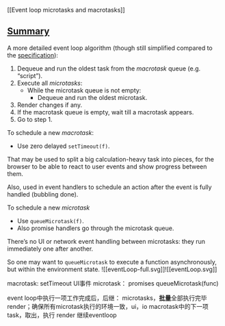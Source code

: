 [[Event loop microtasks and macrotasks]]

## [Summary](https://javascript.info/event-loop#summary)

A more detailed event loop algorithm (though still simplified compared to the [specification](https://html.spec.whatwg.org/multipage/webappapis.html#event-loop-processing-model)):

1.  Dequeue and run the oldest task from the _macrotask_ queue (e.g. “script”).
2.  Execute all _microtasks_:
    -   While the microtask queue is not empty:
        -   Dequeue and run the oldest microtask.
3.  Render changes if any.
4.  If the macrotask queue is empty, wait till a macrotask appears.
5.  Go to step 1.

To schedule a new _macrotask_:

-   Use zero delayed `setTimeout(f)`.

That may be used to split a big calculation-heavy task into pieces, for the browser to be able to react to user events and show progress between them.

Also, used in event handlers to schedule an action after the event is fully handled (bubbling done).

To schedule a new _microtask_

-   Use `queueMicrotask(f)`.
-   Also promise handlers go through the microtask queue.

There’s no UI or network event handling between microtasks: they run immediately one after another.

So one may want to `queueMicrotask` to execute a function asynchronously, but within the environment state.
![[eventLoop-full.svg]]![[eventLoop.svg]]

macrotask: 
	setTimeout
	UI事件
microtask：
	promises
	queueMicrotask(func)

event loop中执行一项工作完成后，后继：
	microtasks，**批量**全部执行完毕
	render；确保所有microtask执行的环境一致，ui，io
	macrotask中的下一项task，取出，执行
	render
	继续eventloop
